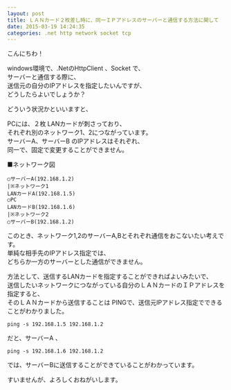 ```yaml
---
layout: post
title: ＬＡＮカード２枚差し時に、同一ＩＰアドレスのサーバーと通信する方法に関して
date: 2015-03-19 14:24:35
categories: .net http network socket tcp
---
```

<p>こんにちわ！</p>

<p>windows環境で、.NetのHttpClient 、Socket で、 <br>
サーバーと通信する際に、 <br>
送信元の自分のIPアドレスを指定したいんですが、 <br>
どうしたらよいでしょうか？ </p>

<p>どういう状況かといいますと、</p>

<p>PCには、２枚 LANカードが刺さっており、 <br>
それぞれ別のネットワーク1、2につながっています。 <br>
サーバーA、サーバーB のIPアドレスはそれぞれ、 <br>
同一で、固定で変更することができません。 </p>

<p>■ネットワーク図</p>

<pre><code>○サーバーA(192.168.1.2) 
|※ネットワーク1 
LANカードA(192.168.1.5) 
○PC 
LANカードB(192.168.1.6) 
|※ネットワーク2 
○サーバーB(192.168.1.2) 
</code></pre>

<p>このとき、ネットワーク1,2のサーバーA,Bとそれぞれ通信をおこないたい考えです。 <br>
単純な相手先のIPアドレス指定では、 <br>
どちらか一方のサーバーとした通信ができません。 </p>

<p>方法として、送信するLANカードを指定することができればよいみたいで、 <br>
送信したいネットワークにつながっている自分のＬＡＮカードのＩＰアドレスを指定すると、 <br>
そのＬＡＮカードから送信することは PINGで、送信元IPアドレス指定でできることがわかりました。 </p>

<pre><code>ping -s 192.168.1.5 192.168.1.2 
</code></pre>

<p>だと、サーバーA 、 </p>

<pre><code>ping -s 192.168.1.6 192.168.1.2 
</code></pre>

<p>では、サーバーBに送信することができていることがわかっています。 </p>

<p>すいませんが、よろしくおねがいします。</p>
